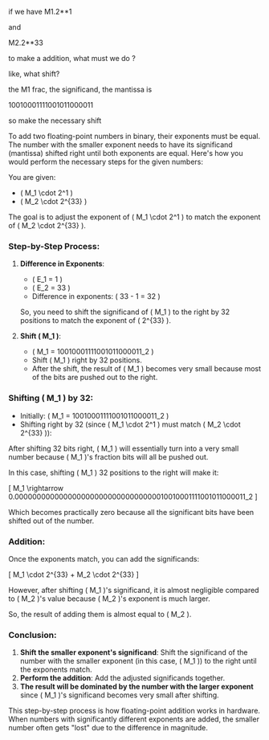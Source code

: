 if we have M1.2**1

and

M2.2**33

to make a addition, what must we do ? 

like, what shift?


the M1 frac, the significand, the mantissa is 

10010001111001011000011

so make the necessary shift 


To add two floating-point numbers in binary, their exponents must be equal. The number with the smaller exponent needs to have its significand (mantissa) shifted right until both exponents are equal. Here's how you would perform the necessary steps for the given numbers:

You are given:

- \( M_1 \cdot 2^1 \)  
- \( M_2 \cdot 2^{33} \)

The goal is to adjust the exponent of \( M_1 \cdot 2^1 \) to match the exponent of \( M_2 \cdot 2^{33} \).

### Step-by-Step Process:

1. **Difference in Exponents**:
   - \( E_1 = 1 \)
   - \( E_2 = 33 \)
   - Difference in exponents: \( 33 - 1 = 32 \)
   
   So, you need to shift the significand of \( M_1 \) to the right by 32 positions to match the exponent of \( 2^{33} \).

2. **Shift \( M_1 \)**:
   - \( M_1 = 10010001111001011000011_2 \)
   - Shift \( M_1 \) right by 32 positions.
   - After the shift, the result of \( M_1 \) becomes very small because most of the bits are pushed out to the right.

### Shifting \( M_1 \) by 32:

- Initially: \( M_1 = 10010001111001011000011_2 \)
- Shifting right by 32 (since \( M_1 \cdot 2^1 \) must match \( M_2 \cdot 2^{33} \)):

After shifting 32 bits right, \( M_1 \) will essentially turn into a very small number because \( M_1 \)'s fraction bits will all be pushed out.

In this case, shifting \( M_1 \) 32 positions to the right will make it:

\[ M_1 \rightarrow 0.00000000000000000000000000000000010010001111001011000011_2 \]

Which becomes practically zero because all the significant bits have been shifted out of the number.

### Addition:

Once the exponents match, you can add the significands:

\[ M_1 \cdot 2^{33} + M_2 \cdot 2^{33} \]

However, after shifting \( M_1 \)'s significand, it is almost negligible compared to \( M_2 \)'s value because \( M_2 \)'s exponent is much larger.

So, the result of adding them is almost equal to \( M_2 \).

### Conclusion:

1. **Shift the smaller exponent's significand**: Shift the significand of the number with the smaller exponent (in this case, \( M_1 \)) to the right until the exponents match.
2. **Perform the addition**: Add the adjusted significands together.
3. **The result will be dominated by the number with the larger exponent** since \( M_1 \)'s significand becomes very small after shifting.

This step-by-step process is how floating-point addition works in hardware. When numbers with significantly different exponents are added, the smaller number often gets "lost" due to the difference in magnitude.
